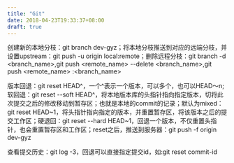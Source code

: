 ```yaml
---
title: "Git"
date: 2018-04-23T19:33:37+08:00
draft: true
---
```

创建新的本地分枝：git branch dev-gyz；将本地分枝推送到对应的远端分枝，并设置upstream：git push -u origin local:remote；删除远程分枝：git branch -d <branch_name>,git push <remote_name> --delete <branch_name>,git push <remote_name> :<branch_name>

版本回退：git reset HEAD^，一个^表示一个版本，可以多个，也可以HEAD～n;软回退：git reset --soft HEAD^，将本地版本库的头指针指向指定版本，切将此次提交之后的修改移动到暂存区；也就是本地的commit的记录；默认为mixed：git reset HEAD~1，将头指针指向指定的版本，并重置暂存区，将该版本之后的提交工作区；硬退回：git reset --hard HEAD~1，回退一个版本，不仅重置头指针，也会重置暂存区和工作区；reset之后，推送到服务器：git push -f origin dev-gyz

查看提交历史：git log -3，回退可以直接指定提交id，如:git reset commit-id


